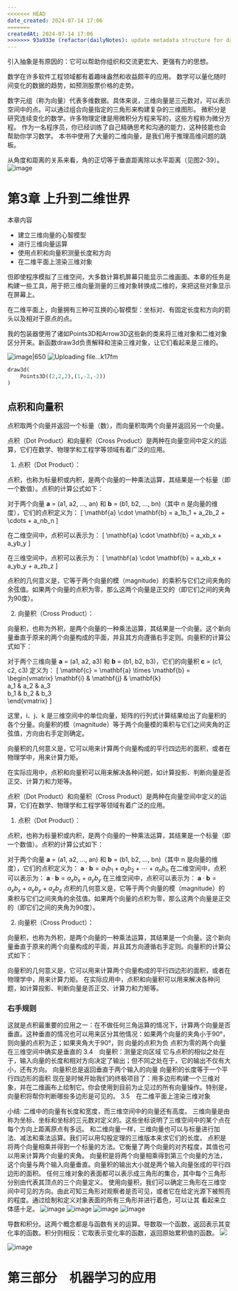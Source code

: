 ```yaml
---
<<<<<<< HEAD
date_created: 2024-07-14 17:06
=======
createdAt: 2024-07-14 17:06
>>>>>>> 93a933e (refactor(dailyNotes): update metadata structure for daily notes)
---
```


引入抽象是有原因的：它可以帮助你组织和交流更宏大、更强有力的思想。

数学在许多软件工程领域都有着趣味盎然和收益颇丰的应用。
数学可以量化随时间变化的数据的趋势，如预测股票价格的走势。

数字元组（称为向量）代表多维数据。具体来说，三维向量是三元数对，可以表示空间中的点。可以通过组合向量指定的三角形来构建复杂的三维图形。
微积分是研究连续变化的数学。许多物理定律是用微积分方程来写的，这些方程称为微分方程。
作为一名程序员，你已经训练了自己精确思考和沟通的能力，这种技能也会帮助你学习数学。
本书中使用了大量的二维向量，是我们用于推理高维问题的跳板。

从角度和距离的关系来看，角的正切等于垂直距离除以水平距离（见图2-39）。
![image](https://img2024.cnblogs.com/blog/488941/202402/488941-20240202125809669-487259133.png)

# 第3章 上升到二维世界

本章内容

- 建立三维向量的心智模型
- 进行三维向量运算
- 使用点积和向量积测量长度和方向
- 在二维平面上渲染三维对象

但即使程序模拟了三维空间，大多数计算机屏幕只能显示二维画面。本章的任务是构建一些工具，用于把三维向量测量的三维对象转换成二维的，来把这些对象显示在屏幕上。

在二维平面上，向量拥有三种可互换的心智模型：坐标对、有固定长度和方向的箭头以及相对于原点的点。

我的包装器使用了诸如Points3D和Arrow3D这些新的类来将三维对象和二维对象区分开来。新函数draw3d负责解释和渲染三维对象，让它们看起来是三维的。

![image|650](https://img2024.cnblogs.com/blog/488941/202402/488941-20240202130755860-1417695426.png)
![Uploading file...k17fm]()

```python
draw3d(
    Points3D((2,2,2),(1,-2,-2))
)
```

## 点积和向量积

点积取两个向量并返回一个标量（数），而向量积取两个向量并返回另一个向量。

点积（Dot Product）和向量积（Cross Product）是两种在向量空间中定义的运算，它们在数学、物理学和工程学等领域有着广泛的应用。

1. 点积（Dot Product）：

点积，也称为标量积或内积，是两个向量的一种乘法运算，其结果是一个标量（即一个数值）。点积的计算公式如下：

对于两个向量 **a** = (a1, a2, ..., an) 和 **b** = (b1, b2, ..., bn)（其中 n 是向量的维度），它们的点积定义为：
[ \mathbf{a} \cdot \mathbf{b} = a_1b_1 + a_2b_2 + \cdots + a_nb_n ]

在二维空间中，点积可以表示为：
[ \mathbf{a} \cdot \mathbf{b} = a_xb_x + a_yb_y ]

在三维空间中，点积可以表示为：
[ \mathbf{a} \cdot \mathbf{b} = a_xb_x + a_yb_y + a_zb_z ]

点积的几何意义是，它等于两个向量的模（magnitude）的乘积与它们之间夹角的余弦值。如果两个向量的点积为零，那么这两个向量是正交的（即它们之间的夹角为90度）。

2. 向量积（Cross Product）：

向量积，也称为外积，是两个向量的一种乘法运算，其结果是一个向量。这个新向量垂直于原来的两个向量构成的平面，并且其方向遵循右手定则。向量积的计算公式如下：

对于两个三维向量 **a** = (a1, a2, a3) 和 **b** = (b1, b2, b3)，它们的向量积 **c** = (c1, c2, c3) 定义为：
[ \mathbf{c} = \mathbf{a} \times \mathbf{b} = \begin{vmatrix}
\mathbf{i} & \mathbf{j} & \mathbf{k} \
a_1 & a_2 & a_3 \
b_1 & b_2 & b_3 \
\end{vmatrix} ]

这里，i、j、k 是三维空间中的单位向量，矩阵的行列式计算结果给出了向量积的各个分量。向量积的模（magnitude）等于两个向量模的乘积与它们之间夹角的正弦值，方向由右手定则确定。

向量积的几何意义是，它可以用来计算两个向量构成的平行四边形的面积，或者在物理学中，用来计算力矩。

在实际应用中，点积和向量积可以用来解决各种问题，如计算投影、判断向量是否正交、计算力和力矩等。

点积（Dot Product）和向量积（Cross Product）是两种在向量空间中定义的运算，它们在数学、物理学和工程学等领域有着广泛的应用。

1. 点积（Dot Product）：

点积，也称为标量积或内积，是两个向量的一种乘法运算，其结果是一个标量（即一个数值）。点积的计算公式如下：

对于两个向量 **a** = (a1, a2, ..., an) 和 **b** = (b1, b2, ..., bn)（其中 n 是向量的维度），它们的点积定义为：
$\mathbf{a} \cdot \mathbf{b} = a_1b_1 + a_2b_2 + \cdots + a_nb_n$
在二维空间中，点积可以表示为：
$\mathbf{a} \cdot \mathbf{b} = a_xb_x + a_yb_y$
在三维空间中，点积可以表示为：
$\mathbf{a} \cdot \mathbf{b} = a_xb_x + a_yb_y + a_zb_z$
点积的几何意义是，它等于两个向量的模（magnitude）的乘积与它们之间夹角的余弦值。如果两个向量的点积为零，那么这两个向量是正交的（即它们之间的夹角为90度）。

2. 向量积（Cross Product）：

向量积，也称为外积，是两个向量的一种乘法运算，其结果是一个向量。这个新向量垂直于原来的两个向量构成的平面，并且其方向遵循右手定则。向量积的计算公式如下：

向量积的几何意义是，它可以用来计算两个向量构成的平行四边形的面积，或者在物理学中，用来计算力矩。
在实际应用中，点积和向量积可以用来解决各种问题，如计算投影、判断向量是否正交、计算力和力矩等。

### 右手规则

这就是点积最重要的应用之一：在不做任何三角运算的情况下，计算两个向量是否垂直。这种垂直的情况也可以用来区分其他情况：如果两个向量的夹角小于90°，则向量的点积为正；如果夹角大于90°，则
向量的点积为负
点积为零的两个向量在三维空间中确实是垂直的
3.4　向量积：测量定向区域
它与点积的相似之处在于，输入向量的长度和相对方向决定了输出；但不同之处在于，它的输出不仅有大小，还有方向。
向量积总是返回垂直于两个输入的向量
向量积的长度等于一个平行四边形的面积
现在是时候开始我们的终极项目了：用多边形构建一个三维对象，并在二维画布上绘制它。你会使用到目前为止见过的所有向量操作。特别是，向量积将帮你判断哪些多边形是可见的。
3.5　在二维平面上渲染三维对象

小结:
二维中的向量有长度和宽度，而三维空间中的向量还有高度。
三维向量是由称为坐标、坐标和坐标的三元数对定义的。这些坐标说明了三维空间中的某个点在每个方向上距离原点有多远。
和二维向量一样，三维向量也可以与标量进行加法、减法和乘法运算。我们可以用勾股定理的三维版本来求它们的长度。
点积是将两个向量相乘并得到一个标量的方法。它衡量了两个向量的对齐程度，其值也可以用来计算两个向量的夹角。
向量积是将两个向量相乘得到第三个向量的方法，这个向量与两个输入向量垂直。向量积的输出大小就是两个输入向量张成的平行四边形的面积。
任何三维对象的表面都可以表示成三角形的集合，其中每个三角形分别由代表其顶点的三个向量定义。
使用向量积，我们可以确定三角形在三维空间中可见的方向。由此可知三角形对观察者是否可见，或者它在给定光源下被照亮的程度。通过绘制和定义对象表面的所有三角形并进行着色，可以让其
看起来立体感十足。
![image](https://img2024.cnblogs.com/blog/488941/202402/488941-20240202134845095-159644469.png)
![image](https://img2024.cnblogs.com/blog/488941/202402/488941-20240202134859470-71364046.png)
![image](https://img2024.cnblogs.com/blog/488941/202402/488941-20240202135046023-640907228.png)
![image](https://img2024.cnblogs.com/blog/488941/202402/488941-20240202135052640-106612446.png)

导数和积分。这两个概念都是与函数有关的运算。导数取一个函数，返回表示其变化率的函数。积分则相反：它取表示变化率的函数，返回原始累积值的函数。
![](https://img2024.cnblogs.com/blog/488941/202402/488941-20240202143525820-989853903.png)

![image](https://img2024.cnblogs.com/blog/488941/202402/488941-20240202143602653-364653030.png)

# 第三部分　机器学习的应用
